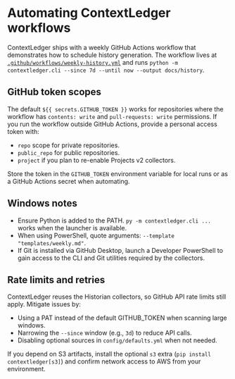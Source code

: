 # Automating ContextLedger workflows

ContextLedger ships with a weekly GitHub Actions workflow that demonstrates how
to schedule history generation. The workflow lives at
[`.github/workflows/weekly-history.yml`](../.github/workflows/weekly-history.yml)
and runs `python -m contextledger.cli --since 7d --until now --output docs/history`.

## GitHub token scopes

The default `${{ secrets.GITHUB_TOKEN }}` works for repositories where the
workflow has `contents: write` and `pull-requests: write` permissions. If you
run the workflow outside GitHub Actions, provide a personal access token with:

* `repo` scope for private repositories.
* `public_repo` for public repositories.
* `project` if you plan to re-enable Projects v2 collectors.

Store the token in the `GITHUB_TOKEN` environment variable for local runs or as
a GitHub Actions secret when automating.

## Windows notes

* Ensure Python is added to the PATH. `py -m contextledger.cli ...` works when
  the launcher is available.
* When using PowerShell, quote arguments: `--template "templates/weekly.md"`.
* If Git is installed via GitHub Desktop, launch a Developer PowerShell to gain
  access to the CLI and Git utilities required by the collectors.

## Rate limits and retries

ContextLedger reuses the Historian collectors, so GitHub API rate limits still
apply. Mitigate issues by:

* Using a PAT instead of the default GITHUB_TOKEN when scanning large windows.
* Narrowing the `--since` window (e.g., `3d`) to reduce API calls.
* Disabling optional sources in `config/defaults.yml` when not needed.

If you depend on S3 artifacts, install the optional `s3` extra (`pip install
contextledger[s3]`) and confirm network access to AWS from your environment.
